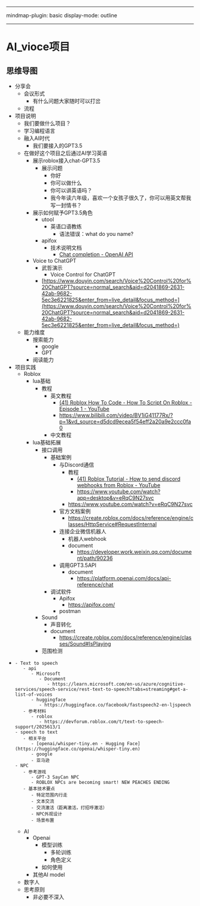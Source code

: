 
---

mindmap-plugin: basic
display-mode: outline

---

# AI_vioce项目

## 思维导图
- 分享会
   - 会议形式
      - 有什么问题大家随时可以打岔
   - 流程
- 项目说明
   - 我们要做什么项目？
   - 学习编程语言
   - 融入AI时代
      - 我们要接入的GPT3.5
   - 在做好这个项目之后通过AI学习英语
      - 展示roblox接入chat-GPT3.5
         - 展示问题
            - 你好
            - 你可以做什么
            - 你可以讲英语吗？
            - 我今年读六年级，喜欢一个女孩子很久了，你可以用英文帮我写一封情书？
      - 展示如何赋予GPT3.5角色
         - utool
            - 英语口语教练
               - 语法错误：what do you name?
         - apifox
            - 技术说明文档
               - [Chat completion - OpenAI API](https://platform.openai.com/docs/guides/chat)
      - Voice to ChatGPT
         - 武哲演示
            - Voice Control for ChatGPT
         - [https://www.douyin.com/search/Voice%20Control%20for%20ChatGPT?source=normal_search&aid=d2041869-2631-42ab-9682-5ec3e6221825&enter_from=live_detail&focus_method=](https://www.douyin.com/search/Voice%20Control%20for%20ChatGPT?source=normal_search&aid=d2041869-2631-42ab-9682-5ec3e6221825&enter_from=live_detail&focus_method=)
   - 能力维度
      - 搜索能力
         - google
         - GPT
      - 阅读能力
- 项目实践
   - Roblox
      - lua基础
         - 教程
            - 英文教程
               - [(41) Roblox How To Code - How To Script On Roblox - Episode 1 - YouTube](https://www.youtube.com/watch?v=BfLUt3mfJiY&list=PLsbxI7NIoTth8CE_os8sog72YTMLPhDSf)
               - https://www.bilibili.com/video/BV1iG41177Rx/?p=1&vd_source=d5dcd9ecea5f54eff2a20a9e2ccc0fa0
            - 中文教程
      - lua基础拓展
         - 接口调用
            - 基础案例
               - 与Discord通信
                  - 教程
                     - [(41) Roblox Tutorial - How to send discord webhooks from Roblox - YouTube](https://www.youtube.com/watch?v=ebVwwYvtSqY)
                     - https://www.youtube.com/watch?app=desktop&v=eRqC9N27svc
                  - https://www.youtube.com/watch?v=eRqC9N27svc
               - 官方文档案例
                  - https://create.roblox.com/docs/reference/engine/classes/HttpService#RequestInternal
               - 连接企业微信机器人
                  - 机器人webhook
                  - document
                     - https://developer.work.weixin.qq.com/document/path/90236
               - 调用GPT3.5API
                  - document
                     - https://platform.openai.com/docs/api-reference/chat
            - 调试软件
               - Apifox
                  - https://apifox.com/
               - postman
         - Sound
            - 声音转化
            - document
               - https://create.roblox.com/docs/reference/engine/classes/Sound#IsPlaying
         - 范围检测
-
      - Text to speech
         - api
            - Microsoft
               - Document
                  - https://learn.microsoft.com/en-us/azure/cognitive-services/speech-service/rest-text-to-speech?tabs=streaming#get-a-list-of-voices
            - huggingface
               - https://huggingface.co/facebook/fastspeech2-en-ljspeech
         - 参考材料
            - roblox
               - https://devforum.roblox.com/t/text-to-speech-support/2025613/1
      - speech to text
         - 相关平台
            - [openai/whisper-tiny.en · Hugging Face](https://huggingface.co/openai/whisper-tiny.en)
            - google
            - 亚马逊
      - NPC
         - 参考游戏
            - GPT-3 SayCan NPC
            - ROBLOX NPCs are becoming smart! NEW PEACHES ENDING
         - 基本技术要点
            - 特定范围内行走
            - 文本交流
            - 交流激活（距离激活，打招呼激活）
            - NPC外观设计
            - 场景布置
   - AI
      - Openai
         - 模型训练
            - 多轮训练
            - 角色定义
         - 如何使用
      - 其他AI model
   - 数字人
   - 思考原则
      - 非必要不深入